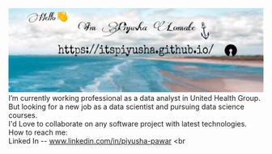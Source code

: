 
![Piyusha Title](https://github.com/ItsPiyusha/ItsPiyusha/blob/master/piyusha.jpeg)
I’m currently working professional as a data analyst in United Health Group.<br> 
But looking for a new job as a data scientist and pursuing data science courses. <br>
I'd Love to collaborate on any software project with latest technologies. <br>
How to reach me: <br>
Linked In --  www.linkedin.com/in/piyusha-pawar <br
